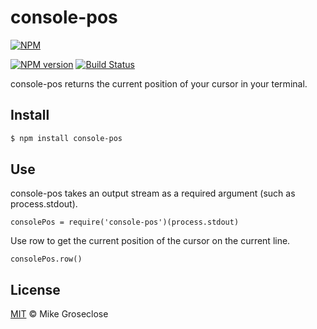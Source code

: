 # console-pos

[![NPM](https://nodei.co/npm/console-pos.png)](https://nodei.co/npm/console-pos/)

[![NPM version][npm-image]][npm-url] [![Build Status][travis-image]][travis-url]

console-pos returns the current position of your cursor in your terminal.

## Install

```bash
$ npm install console-pos
```

## Use

console-pos takes an output stream as a required argument (such as process.stdout).
```
consolePos = require('console-pos')(process.stdout)
```

Use row to get the current position of the cursor on the current line.
```
consolePos.row()
```

## License

[MIT](http://opensource.org/licenses/MIT) © Mike Groseclose

[npm-url]: https://npmjs.org/package/console-pos
[npm-image]: https://badge.fury.io/js/console-pos.png

[travis-url]: http://travis-ci.org/mikegroseclose/console-pos
[travis-image]: https://secure.travis-ci.org/mikegroseclose/console-pos.png?branch=master
